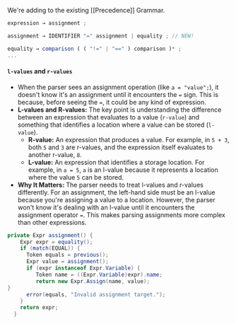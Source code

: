 We're adding to the existing [[Precedence]] Grammar.

```js
expression → assignment ;

assignment → IDENTIFIER "=" assignment | equality ; // NEW!

equality → comparison ( ( "!=" | "==" ) comparison )* ;
...
```


#### `l-values` and `r-values`
- When the parser sees an assignment operation (like `a = "value";`), it doesn't know it's an assignment until it encounters the `=` sign. This is because, before seeing the `=`, it could be any kind of expression.
- **L-values and R-values:** The key point is understanding the difference between an expression that evaluates to a value (`r-value`) and something that identifies a location where a value can be stored (`l-value`).
	- **R-value:** An expression that produces a value. For example, in `5 + 3`, both `5` and `3` are r-values, and the expression itself evaluates to another r-value, `8`.
	- **L-value:** An expression that identifies a storage location. For example, in `a = 5`, `a` is an l-value because it represents a location where the value `5` can be stored.
- **Why It Matters:** The parser needs to treat l-values and r-values differently. For an assignment, the left-hand side must be an l-value because you're assigning a value to a location. However, the parser won't know it's dealing with an l-value until it encounters the assignment operator `=`. This makes parsing assignments more complex than other expressions.

```java
private Expr assignment() {
    Expr expr = equality();
    if (match(EQUAL)) {
      Token equals = previous();
      Expr value = assignment();
      if (expr instanceof Expr.Variable) {
         Token name = ((Expr.Variable)expr).name;
         return new Expr.Assign(name, value);
}
      error(equals, "Invalid assignment target.");
    }
    return expr;
  }
```